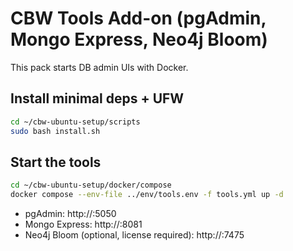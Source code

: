 # CBW Tools Add-on (pgAdmin, Mongo Express, Neo4j Bloom)

This pack starts DB admin UIs with Docker.

## Install minimal deps + UFW
```bash
cd ~/cbw-ubuntu-setup/scripts
sudo bash install.sh
```

## Start the tools
```bash
cd ~/cbw-ubuntu-setup/docker/compose
docker compose --env-file ../env/tools.env -f tools.yml up -d
```

- pgAdmin: http://<server-ip>:5050
- Mongo Express: http://<server-ip>:8081
- Neo4j Bloom (optional, license required): http://<server-ip>:7475
